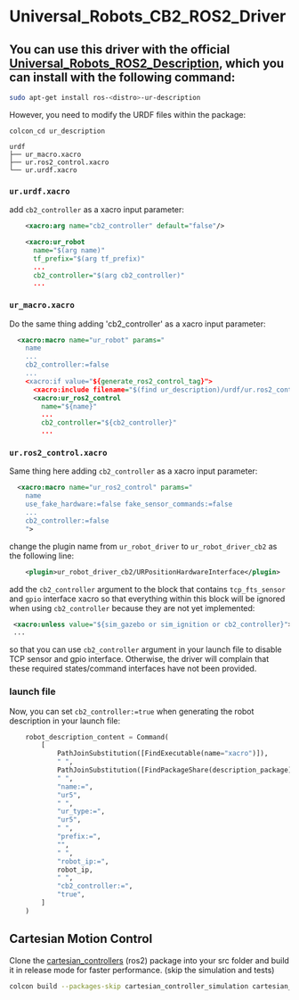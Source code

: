 # Universal_Robots_CB2_ROS2_Driver

## You can use this driver with the official [Universal_Robots_ROS2_Description](https://github.com/UniversalRobots/Universal_Robots_ROS2_Description), which you can install with the following command:

```bash
sudo apt-get install ros-<distro>-ur-description
```

However, you need to modify the URDF files within the package:

```
colcon_cd ur_description

urdf
├── ur_macro.xacro
├── ur.ros2_control.xacro
└── ur.urdf.xacro
```

### `ur.urdf.xacro`

add `cb2_controller` as a xacro input parameter:

```xml
    <xacro:arg name="cb2_controller" default="false"/>

    <xacro:ur_robot
      name="$(arg name)"
      tf_prefix="$(arg tf_prefix)"
      ...
      cb2_controller="$(arg cb2_controller)"
      ...
```
### `ur_macro.xacro`

Do the same thing adding 'cb2_controller' as a xacro input parameter:

```xml
  <xacro:macro name="ur_robot" params="
    name
    ...
    cb2_controller:=false
    ...
    <xacro:if value="${generate_ros2_control_tag}">
      <xacro:include filename="$(find ur_description)/urdf/ur.ros2_control.xacro" />
      <xacro:ur_ros2_control
        name="${name}"
        ...
        cb2_controller="${cb2_controller}"
        ...
```


### `ur.ros2_control.xacro`

Same thing here adding `cb2_controller` as a xacro input parameter:

```xml
  <xacro:macro name="ur_ros2_control" params="
    name
    use_fake_hardware:=false fake_sensor_commands:=false
    ...
    cb2_controller:=false
    ">
```

change the plugin name from `ur_robot_driver` to `ur_robot_driver_cb2` as the following line:

```xml
    <plugin>ur_robot_driver_cb2/URPositionHardwareInterface</plugin>
```

add the `cb2_controller` argument to the block that contains `tcp_fts_sensor` and `gpio` interface xacro so that everything within this block will be ignored when using `cb2_controller` because they are not yet implemented:

```xml
 <xacro:unless value="${sim_gazebo or sim_ignition or cb2_controller}">
 ...
```
so that you can use `cb2_controller` argument in your launch file to disable TCP sensor and gpio interface. Otherwise, the driver will complain that these required states/command interfaces have not been provided.

### launch file

Now, you can set `cb2_controller:=true` when generating the robot description in your launch file:

```python
    robot_description_content = Command(
        [
            PathJoinSubstitution([FindExecutable(name="xacro")]),
            " ",
            PathJoinSubstitution([FindPackageShare(description_package), "urdf", description_file]),
            " ",
            "name:=",
            "ur5",
            " ",
            "ur_type:=",
            "ur5",
            " ",
            "prefix:=",
            "",
            " ",
            "robot_ip:=",
            robot_ip,
            " ",
            "cb2_controller:=",
            "true",
        ]
    )
```
## Cartesian Motion Control

Clone the [cartesian_controllers](https://github.com/fzi-forschungszentrum-informatik/cartesian_controllers) (ros2) package into your src folder and build it in release mode for faster performance. (skip the simulation and tests)

```bash
colcon build --packages-skip cartesian_controller_simulation cartesian_controller_tests --cmake-args -DCMAKE_BUILD_TYPE=Release
```